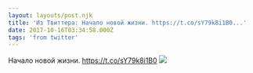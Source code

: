 ```yaml
---
layout: layouts/post.njk
title: 'Из Твиттера: Начало новой жизни. https://t.co/sY79k8i1B0...'
date: 2017-10-16T03:34:58.000Z
tags: 'from twitter'
---
```



Начало новой жизни. https://t.co/sY79k8i1B0
  <img src="https://pbs.twimg.com/media/DMOsoERXUAANtJ5.jpg" />
